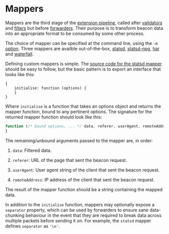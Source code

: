 # Mappers

Mappers are the third stage
of the [extension pipeline][extensions],
called after [validators] and [filters]
but before [forwarders].
Their purpose is to transform beacon data
into an appropriate format
to be consumed by some other process.

The choice of mapper
can be specified at the command line,
using the `-m` [option].
Three mappers are availble out-of-the-box,
[statsd], [statsd-npg], [har] and [waterfall].

Defining custom mappers is simple.
The [source code for the statsd mapper][src]
should be easy to follow,
but the basic pattern
is to export an interface
that looks like this:

```javscript
{
    initialise: function (options) {
    }
}
```

Where `initialise` is a function
that takes an options object
and returns the mapper function,
bound to any pertinent options.
The signature for
the returned mapper function
should look like this:

```javascript
function (/* bound options, ... */ data, referer, userAgent, remoteAddress) {
}
```

The remaining/unbound arguments
passed to the mapper
are, in order:

1. `data`:
   Filtered data.

2. `referer`:
   URL of the page
   that sent the beacon request.

3. `userAgent`:
   User agent string of the client
   that sent the beacon request.

4. `remoteAddress`:
   IP address of the client
   that sent the beacon request.

The result of
the mapper function
should be a string
containing the mapped data.

In addition to
the `initialise` function,
mappers may optionally expose
a `separator` property,
which can be used by forwarders
to ensure sane data-chunking behaviour
in the event that
they are required
to break data
across multiple packets
before sending it on.
For example,
the `statsd` mapper
defines `separator`
as `'\n'`.

[extensions]: ../extensions.md
[validators]: ../validators/README.md
[filters]: ../filters/README.md
[forwarders]: ../forwarders/README.md
[option]: ../../README.md#from-the-command-line
[statsd]: statsd.md
[statsd-npg]: statsd-npg.md
[har]: har.md
[waterfall]: waterfall.md
[src]: ../../src/mappers/statsd.js

